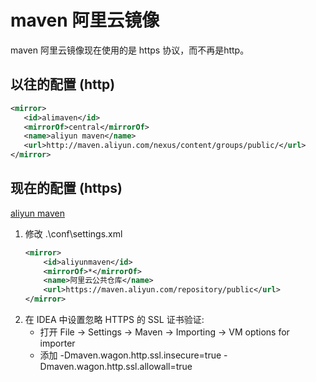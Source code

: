 # maven 阿里云镜像

maven 阿里云镜像现在使用的是 https 协议，而不再是http。

## 以往的配置 (http)

```xml
<mirror>
   <id>alimaven</id>
   <mirrorOf>central</mirrorOf>
   <name>aliyun maven</name>
   <url>http://maven.aliyun.com/nexus/content/groups/public/</url>
</mirror>
```

## 现在的配置 (https)

[aliyun maven](https://developer.aliyun.com/mirror/maven?spm=a2c6h.13651102.0.0.73d41b111PbK77 'aliyun maven')

1. 修改 .\conf\settings.xml
   ```xml
   <mirror>
       <id>aliyunmaven</id>
       <mirrorOf>*</mirrorOf>
       <name>阿里云公共仓库</name>
       <url>https://maven.aliyun.com/repository/public</url>
   </mirror>
   ```
2. 在 IDEA 中设置忽略 HTTPS 的 SSL 证书验证:
   - 打开 File -> Settings -> Maven -> Importing -> VM options for importer
   - 添加 -Dmaven.wagon.http.ssl.insecure=true -Dmaven.wagon.http.ssl.allowall=true

